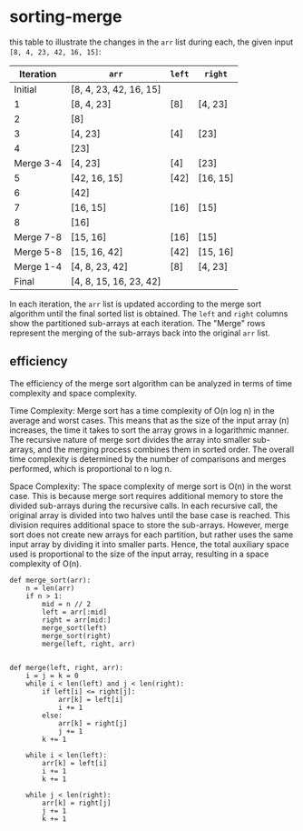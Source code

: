 # sorting-merge

this table to illustrate the changes in the `arr` list during each, the given input `[8, 4, 23, 42, 16, 15]`:

| Iteration | `arr`           | `left` | `right` |
|-----------|-----------------|--------|---------|
| Initial   | [8, 4, 23, 42, 16, 15] |        |         |
| 1         | [8, 4, 23]      | [8]    | [4, 23] |
| 2         | [8]             |        |         |
| 3         | [4, 23]         | [4]    | [23]    |
| 4         | [23]            |        |         |
| Merge 3-4 | [4, 23]         | [4]    | [23]    |
| 5         | [42, 16, 15]    | [42]   | [16, 15]|
| 6         | [42]            |        |         |
| 7         | [16, 15]        | [16]   | [15]    |
| 8         | [16]            |        |         |
| Merge 7-8 | [15, 16]        | [16]   | [15]    |
| Merge 5-8 | [15, 16, 42]    | [42]   | [15, 16]|
| Merge 1-4 | [4, 8, 23, 42]  | [8]    | [4, 23] |
| Final     | [4, 8, 15, 16, 23, 42] |        |         |

In each iteration, the `arr` list is updated according to the merge sort algorithm until the final sorted list is obtained. The `left` and `right` columns show the partitioned sub-arrays at each iteration. The "Merge" rows represent the merging of the sub-arrays back into the original `arr` list.
 
## efficiency
The efficiency of the merge sort algorithm can be analyzed in terms of time complexity and space complexity.

Time Complexity:
Merge sort has a time complexity of O(n log n) in the average and worst cases. This means that as the size of the input array (n) increases, the time it takes to sort the array grows in a logarithmic manner. The recursive nature of merge sort divides the array into smaller sub-arrays, and the merging process combines them in sorted order. The overall time complexity is determined by the number of comparisons and merges performed, which is proportional to n log n.

Space Complexity:
The space complexity of merge sort is O(n) in the worst case. This is because merge sort requires additional memory to store the divided sub-arrays during the recursive calls. In each recursive call, the original array is divided into two halves until the base case is reached. This division requires additional space to store the sub-arrays. However, merge sort does not create new arrays for each partition, but rather uses the same input array by dividing it into smaller parts. Hence, the total auxiliary space used is proportional to the size of the input array, resulting in a space complexity of O(n).


```
def merge_sort(arr):
    n = len(arr)
    if n > 1:
        mid = n // 2
        left = arr[:mid]
        right = arr[mid:]
        merge_sort(left)
        merge_sort(right)
        merge(left, right, arr)


def merge(left, right, arr):
    i = j = k = 0
    while i < len(left) and j < len(right):
        if left[i] <= right[j]:
            arr[k] = left[i]
            i += 1
        else:
            arr[k] = right[j]
            j += 1
        k += 1

    while i < len(left):
        arr[k] = left[i]
        i += 1
        k += 1

    while j < len(right):
        arr[k] = right[j]
        j += 1
        k += 1

```